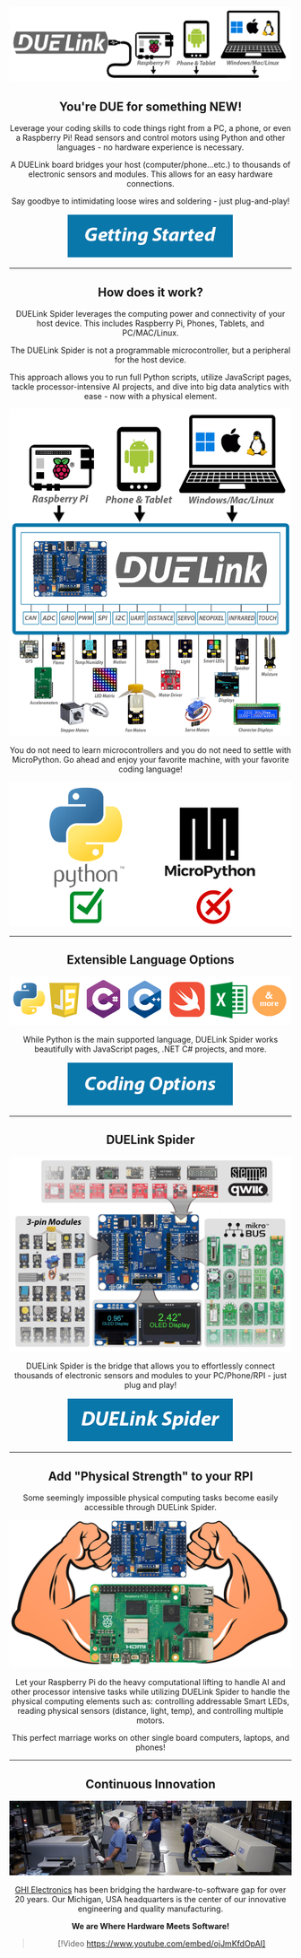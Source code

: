 
<div style="text-align: center;">

![DUE](images/duelink.png)

## You're DUE for something NEW!

Leverage your coding skills to code things right from a PC, a phone, or even a Raspberry Pi! Read sensors and control motors using Python and other languages - no hardware experience is necessary.

A DUELink board bridges your host (computer/phone...etc.) to thousands of electronic sensors and modules. This allows for an easy hardware connections.

Say goodbye to intimidating loose wires and soldering - just plug-and-play!

[![Getting Started](images/btn-getting-started.png)](~/software/getting-started.md)

---
## How does it work?

DUELink Spider leverages the computing power and connectivity of your host device. This includes Raspberry Pi, Phones, Tablets, and PC/MAC/Linux.

The DUELink Spider is not a programmable microcontroller, but a peripheral for the host device.  

This approach allows you to run full Python scripts, utilize JavaScript pages, tackle processor-intensive AI projects, and dive into big data analytics with ease - now with a physical element.    

![DUELink how it works](images/how-it-works.png)

You do not need to learn microcontrollers and you do not need to settle with MicroPython. Go ahead and enjoy your favorite machine, with your favorite coding language!  

![DUELink how it works](images/python-vs-micropython.png)


---
## Extensible Language Options

![Coding Languages](images/coding-options.png)

While Python is the main supported language, DUELink Spider works beautifully with JavaScript pages, .NET C# projects, and more.

[![Coding Options](images/btn-coding-options.png)](/software/coding-options/intro.md)

---
## DUELink Spider

![Spider Connections](images/spider-connections.png)

DUELink Spider is the bridge that allows you to effortlessly connect thousands of electronic sensors and modules to your PC/Phone/RPI - just plug and play!

[![Hardware](images/btn-hardware-options.png)](/hardware/spider.md)

---

## Add "Physical Strength" to your RPI

Some seemingly impossible physical computing tasks become easily accessible through DUELink Spider.

![Physical Strength](images/rpi-strong.png)

Let your Raspberry Pi do the heavy computational lifting to handle AI and other processor intensive tasks while utilizing DUELink Spider to handle the physical computing elements such as: controlling addressable Smart LEDs, reading physical sensors (distance, light, temp), and controlling multiple motors. 

This perfect marriage works on other single board computers, laptops, and phones!

---

## Continuous Innovation

![GHI Electronics](images/mfg-floor.png)


[GHI Electronics](https://www.ghielectronics.com/) has been bridging the hardware-to-software gap for over 20 years. Our Michigan, USA headquarters is the center of our innovative engineering and quality manufacturing.

**We are Where Hardware Meets Software!**


> [!Video https://www.youtube.com/embed/ojJmKfdOpAI]

</div>
